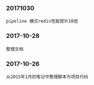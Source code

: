 ### 20171030
    pipeline 模式redis性能提升10倍

### 2017-10-28
    整理文档
    
### 2017-10-26
    
    从2015年1月的笔记中整理脚本为项目代码
    